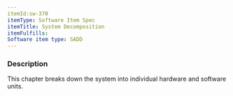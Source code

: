 ```yaml
---
itemId:sw-370
itemType: Software Item Spec
itemTitle: System Decomposition
itemFulfills: 
Software item type: SADD
---
```

### Description
This chapter breaks down the system into individual hardware and software units.